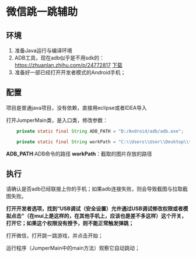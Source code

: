 # 微信跳一跳辅助

## 环境

1. 准备Java运行与编译环境
2. ADB工具，现在adb似乎是不用sdk的：https://zhuanlan.zhihu.com/p/24772817
[下载](http://adbshell.com/upload/adb.zip)
3. 准备好一部已经打开开发者模式的Android手机；

## 配置

项目是普通java项目，没有依赖，直接用eclipse或者IDEA导入

打开JumperMain类，是入口类，修改参数：

```java
    private static final String ADB_PATH = "D:/Android/adb/adb.exe";

    private static final String workPath = "C:\\Users\\User\\Desktop\\temp";
```


**ADB_PATH**:ADB命令的路径
**workPath**：截取的图片存放的路径

## 执行

请确认是否adb已经联接上你的手机；如果adb连接失败，则会导致截图与拉取截图失败。

**打开开发者选项，找到“USB调试（安全设置）允许通过USB调试修改权限或者模拟点击”（在mui上是这样的，在其他手机上，应该也是差不多这样）这个开关，打开它；如果这个权限没有授予，则不能正常触发弹跳；**

打开微信，打开跳一跳游戏，并点击开始；

运行程序（JumperMain中的main方法）观察它自动跳动；